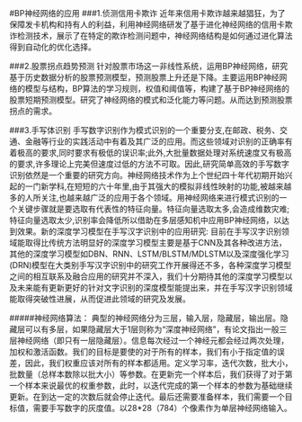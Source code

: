 #BP神经网络的应用
###1.侦测信用卡欺诈
近年来信用卡欺诈越来越猖狂，为了保障发卡机构和持有人的利益，利用神经网络研发了基于进化神经网络的信用卡欺诈检测技术，展示了在特定的欺诈检测问题中，神经网络结构是如何通过进化算法得到自动化的优化选择。

###2.股票拐点趋势预测
针对股票市场这一非线性系统，运用BP神经网络，研究基于历史数据分析的股票预测模型，预测股票上升还是下降。主要运用BP神经网络的模型与结构，BP算法的学习规则，权值和阈值等，构建了基于BP神经网络的股票短期预测模型。研究了神经网络的模式和泛化能力等问题。从而达到预测股票拐点的需求。

###3.手写体识别
手写数字识别作为模式识别的一个重要分支,在邮政、税务、交通、金融等行业的实践活动中有着及其广泛的应用。而这些领域对识别的正确率有着极高的要求,同时要求有极低的误识率;此外,大批量数据处理对系统速度又有极高的要求,许多理论上完美但速度过低的方法不可取。因此,研究简单高效的手写数字识别依然是一个重要的研究方向。神经网络技术作为上个世纪四十年代初期开始兴起的一门新学科,在短短的六十年里,由于其强大的模拟非线性映射的功能,被越来越多的人所关注,也越来越广泛的应用于各个领域。用神经网络来进行模式识别的一个关键步骤就是要选取有代表性的特征向量。特征向量选取太多,会造成维数灾难;特征向量选取太少,识别率会降低所以借助在多层感知机中应用BP神经网络，以达到效果。新的深度学习模型在手写汉字识别中的应用研究: 目前在手写汉字识别领域能取得比传统方法明显好的深度学习模型主要是基于CNN及其各种改进方法，其他的深度学习模型如DBN、RNN、LSTM/BLSTM/MDLSTM以及深度强化学习(DRN)模型在大类别手写汉字识别中的研究工作开展得还不多，各种深度学习模型之间的相互联系及融合应用的研究并不深入，我们十分期待其他的深度学习模型以及未来能有更新更好的针对文字识别的深度模型能提出来，并在手写汉字识别领域能取得突破性进展，从而促进此领域的研究及发展。

#####神经网络算法：
典型的神经网络分为三层，输入层，隐藏层，输出层。隐藏层可以有多层，如果隐藏层大于1层则称为“深度神经网络”，有论文指出一般三层神经网络（即只有一层隐藏层）。信息每次经过一个神经元都会经过两次处理，加权和激活函数。我们的目标是要使的对于所有的样本，我们有小于指定值的误差，因此，我们权重应该对所有的样本都适用。定义学习率，迭代次数，批大小，批数量（总样本数除以批大小）等参数。在更新完一个样本后，我们获得了对于第一个样本来说最优的权重参数，此时，以迭代完成的第一个样本的参数为基础继续更新。在到达一定的次数后就会停止迭代。最后还需要准备样本，我们需要一个目标值，需要手写数字的灰度值。以28*28（784）个像素作为单层神经网络输入。
